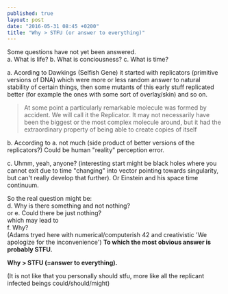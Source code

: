 ```yaml
---
published: true
layout: post
date: "2016-05-31 08:45 +0200"
title: "Why > STFU (or answer to everything)"
---
```

Some questions have not yet been answered.  
a. What is life?
b. What is conciousness?
c. What is time?

a. Acording to Dawkings (Selfish Gene) it started with replicators (primitive versions of DNA) which were more or less random answer to natural stability of certain things, then some mutants of this early stuff replicated better (for example the ones with some sort of overlay/skin) and so on.

> At some point a particularly remarkable molecule was formed by accident. We will call it the Replicator. It may not necessarily have been the biggest or the most complex molecule around, but it had the extraordinary property of being able to create copies of itself

b. According to a. not much (side product of better versions of the replicators?) Could be human "reality" perception error.

c. Uhmm, yeah, anyone? (interesting start might be black holes where you cannot exit due to time "changing" into vector pointing towards singularity, but can't really develop that further). Or Einstein and his space time continuum.

So the real question might be:  
d. Why is there something and not nothing?  
or e. Could there be just nothing?  
which may lead to  
f. Why?  
(Adams tryed here with numerical/computerish 42 and creativistic 'We apologize for the inconvenience')
**To which the most obvious answer is probably STFU.**

**Why > STFU (=answer to everything).**

(It is not like that you personally should stfu, more like all the replicant infected beings could/should/might)
